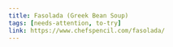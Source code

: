 ```yaml
---
title: Fasolada (Greek Bean Soup)
tags: [needs-attention, to-try]
link: https://www.chefspencil.com/fasolada/
---
```


